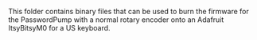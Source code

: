 This folder contains binary files that can be used to burn the firmware for the PasswordPump with a normal rotary encoder onto an Adafruit ItsyBitsyM0 for a US keyboard.
